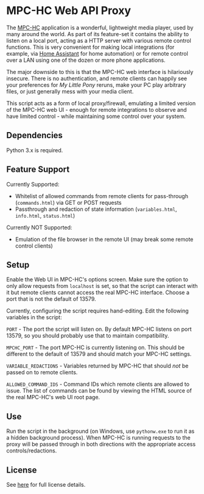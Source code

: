 # MPC-HC Web API Proxy

The [MPC-HC](https://mpc-hc.org/) application is a wonderful, lightweight media player, used by many around the world. As part of its feature-set it contains the ability to listen on a local port, acting as a HTTP server with various remote control functions. This is very convenient for making local integrations (for example, via [Home Assistant](http://home-assistant.io/) for home automation) or for remote control over a LAN using one of the dozen or more phone applications.

The major downside to this is that the MPC-HC web interface is hilariously insecure. There is no authentication, and remote clients can happily see your preferences for *My Little Pony* reruns, make your PC play arbitrary files, or just generally mess with your media client.

This script acts as a form of local proxy/firewall, emulating a limited version of the MPC-HC web UI - enough for remote integrations to observe and have limited control - while maintaining some control over your system.

## Dependencies

Python 3.x is required.

## Feature Support

Currently Supported:
- Whitelist of allowed commands from remote clients for pass-through (`commands.html`) via GET or POST requests
- Passthrough and redaction of state information (`variables.html`, `info.html`, `status.html`)

Currently NOT Supported:
- Emulation of the file browser in the remote UI (may break some remote control clients)

## Setup

Enable the Web UI in MPC-HC's options screen. Make sure the option to only allow requests from `localhost` is set, so that the script can interact with it but remote clients cannot access the real MPC-HC interface. Choose a port that is not the default of 13579.

Currently, configuring the script requires hand-editing. Edit the following variables in the script:

```PORT``` - The port the script will listen on. By default MPC-HC listens on port 13579, so you should probably use that to maintain compatibility.

```MPCHC_PORT``` - The port MPC-HC is currently listening on. This should be different to the default of 13579 and should match your MPC-HC settings.

```VARIABLE_REDACTIONS``` - Variables returned by MPC-HC that should *not* be passed on to remote clients.

```ALLOWED_COMMAND_IDS``` - Command IDs which remote clients are allowed to issue. The list of commands can be found by viewing the HTML source of the real MPC-HC's web UI root page.

## Use

Run the script in the background (on Windows, use `pythonw.exe` to run it as a hidden background process). When MPC-HC is running requests to the proxy will be passed through in both directions with the appropriate access controls/redactions.

## License

See [here](LICENSE.md) for full license details.

